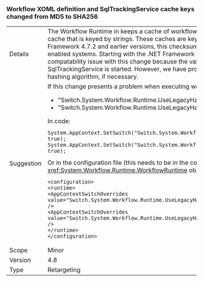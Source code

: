 ### Workflow XOML definition and SqlTrackingService cache keys changed from MD5 to SHA256

|   |   |
|---|---|
|Details|The Workflow Runtime in keeps a cache of workflow definitions defined in XOML. The SqlTrackingService also keeps a cache that is keyed by strings. These caches are keyed by values that include checksum hash value. In the .NET Framework 4.7.2 and earlier versions, this checksum hashing used the MD5 algorithm, which caused issues on FIPS-enabled systems. Starting with the .NET Framework 4.8, the algorithm used is SHA256.There shouldn't be an compatability issue with this change because the values are recalculated each time the Workflow Runtime and SqlTrackingService is started. However, we have provided quirks to allow customers to revert back to usage of the legacy hashing algorithm, if necessary.|
|Suggestion|If this change presents a problem when executing workflows, try setting one or both of the <code>AppContext</code> switches:<ul><li>&quot;Switch.System.Workflow.Runtime.UseLegacyHashForWorkflowDefinitionDispenserCacheKey&quot; to true.</li><li>&quot;Switch.System.Workflow.Runtime.UseLegacyHashForSqlTrackingCacheKey&quot; to true.</li></ul>In code:<pre><code class="lang-csharp">System.AppContext.SetSwitch(&quot;Switch.System.Workflow.Runtime.UseLegacyHashForWorkflowDefinitionDispenserCacheKey&quot;, true);&#13;&#10;System.AppContext.SetSwitch(&quot;Switch.System.Workflow.Runtime.UseLegacyHashForSqlTrackingCacheKey&quot;, true);&#13;&#10;</code></pre>Or in the configuration file (this needs to be in the config file for the application that is creating the <xref:System.Workflow.Runtime.WorkflowRuntime> object):<pre><code class="lang-xml">&lt;configuration&gt;&#13;&#10;&lt;runtime&gt;&#13;&#10;&lt;AppContextSwitchOverrides value=&quot;Switch.System.Workflow.Runtime.UseLegacyHashForWorkflowDefinitionDispenserCacheKey=true&quot; /&gt;&#13;&#10;&lt;AppContextSwitchOverrides value=&quot;Switch.System.Workflow.Runtime.UseLegacyHashForSqlTrackingCacheKeytrue&quot; /&gt;&#13;&#10;&lt;/runtime&gt;&#13;&#10;&lt;/configuration&gt;&#13;&#10;</code></pre>|
|Scope|Minor|
|Version|4.8|
|Type|Retargeting|

